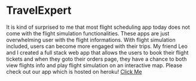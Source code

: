 # TravelExpert
It is kind of surprised to me that most flight scheduling app today does not come with the flight simulation functionalities. 
These apps are just overwhelming user with the flight informations. With flight simulation included, users can become more engaged with their trips. 
My friend Leo and I created a full stack web app that allows the users to book their flight tickets and when they goto their orders page, 
they have a chance to both view flights info and play flight simulation on an interactive map. Please check out our app which is hosted on heroku! 
[Click Me](https://mysterious-meadow-24695.herokuapp.com/)
